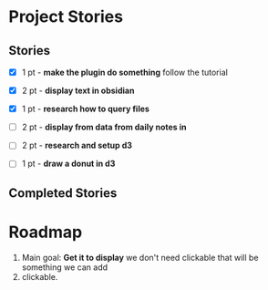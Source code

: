 # Project Stories

## Stories

- [X] 1 pt - **make the plugin do something** follow the tutorial
- [X] 2 pt - **display text in obsidian** 
- [X] 1 pt - **research how to query files**
- [ ] 2 pt - **display from data from daily notes in**
- [ ] 2 pt - **research and setup d3**
- [ ] 1 pt - **draw a donut in d3**


## Completed Stories


# Roadmap
1. Main goal:  **Get it to display** we don't need clickable that will be something we can add
2. clickable.
